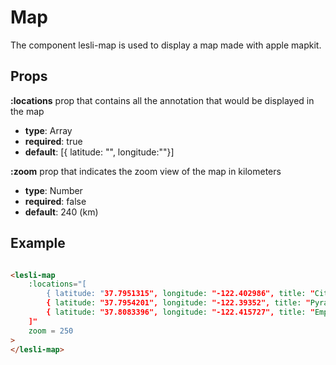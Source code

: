# Map

The component lesli-map is used to display a map made with apple mapkit.

## Props

**:locations**
prop that contains all the annotation that would be displayed in the map
- **type**: Array
- **required**: true
- **default**: [{ latitude: "", longitude:""}]

**:zoom**
prop that indicates the zoom view of the map in kilometers
- **type**: Number
- **required**: false
- **default**: 240 (km)

## Example 
```html

<lesli-map
    :locations="[
        { latitude: "37.7951315", longitude: "-122.402986", title: "City Hall", color:"#c969e0"},
        { latitude: "37.7954201", longitude: "-122.39352", title: "Pyramid Tower"},
        { latitude: "37.8083396", longitude: "-122.415727", title: "Empire Building", url:"https://www.google.com/"}   
    ]"
    zoom = 250
>
</lesli-map>

```
